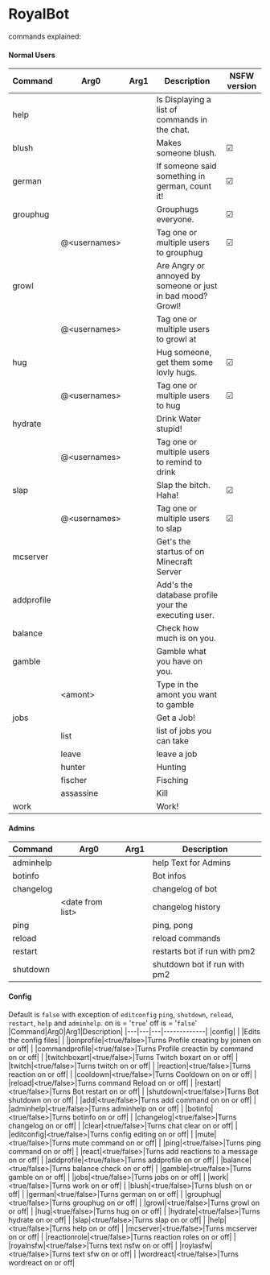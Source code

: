 # RoyalBot

commands explained:
#### Normal Users
|Command|Arg0|Arg1|Description|NSFW version|
|---|---|---|-------------|---|
|help| | |Is Displaying a list of commands in the chat.| |
|blush| | |Makes someone blush.|☑|
|german| | |If someone said something in german, count it!|☑|
|grouphug| | |Grouphugs everyone.|☑|
| |@\<usernames\>| |Tag one or multiple users to grouphug|☑|
|growl| | |Are Angry or annoyed by someone or just in bad mood? Growl!| |
| |@\<usernames\>| |Tag one or multiple users to growl at| |
|hug| | |Hug someone, get them some lovly hugs.|☑|
| |@\<usernames\>| |Tag one or multiple users to hug|☑|
|hydrate| | |Drink Water stupid!| |
| |@\<usernames\>| |Tag one or multiple users to remind to drink| |
|slap| | |Slap the bitch. Haha!|☑|
| |@\<usernames\>| |Tag one or multiple users to slap|☑|
|mcserver| | |Get's the startus of on Minecraft Server| |
|addprofile| | |Add's the database profile your the executing user.| |
|balance| | |Check how much is on you.| |
|gamble| | |Gamble what you have on you.| |
| |\<amont\>| |Type in the amont you want to gamble| |
|jobs| | |Get a Job!| |
| |list| |list of jobs you can take| |
| |leave| |leave a job| |
| |hunter| |Hunting| |
| |fischer| |Fisching| |
| |assassine| |Kill| |
|work| | |Work!| |
#### Admins
|Command|Arg0|Arg1|Description|
|---|---|---|-------------|
|adminhelp| | |help Text for Admins|
|botinfo| | |Bot infos|
|changelog| | |changelog of bot|
| |\<date from list\>| |changelog history|
|ping| | |ping, pong|
|reload| | |reload commands|
|restart| | |restarts bot if run with pm2|
|shutdown| | |shutdown bot if run with pm2|
#### Config
Default is `false` with exception of `editconfig` `ping`, `shutdown`, `reload`, `restart`, `help` and `adminhelp`.
on is = '`true`'
off is = '`false`'
|Command|Arg0|Arg1|Description|
|---|---|---|-------------|
|config| | |Edits the config files|
| |joinprofile|\<true/false\>|Turns Profile creating by joinen on or off|
| |commandprofile|\<true/false\>|Turns Profile creactin by command on or off|
| |twitchboxart|\<true/false\>|Turns Twitch boxart on or off|
| |twitch|\<true/false\>|Turns twitch on or off|
| |reaction|\<true/false\>|Turns reaction on or off|
| |cooldown|\<true/false\>|Turns Cooldown on on or off|
| |reload|\<true/false\>|Turns command Reload on or off|
| |restart|\<true/false\>|Turns Bot restart on or off|
| |shutdown|\<true/false\>|Turns Bot shutdown on or off|
| |add|\<true/false\>|Turns add command on on or off|
| |adminhelp|\<true/false\>|Turns adminhelp on or off|
| |botinfo|\<true/false\>|Turns botinfo on or off|
| |changelog|\<true/false\>|Turns changelog on or off|
| |clear|\<true/false\>|Turns chat clear on or off|
| |editconfig|\<true/false\>|Turns config editing on or off|
| |mute|\<true/false\>|Turns mute command on or off|
| |ping|\<true/false\>|Turns ping command on or off|
| |react|\<true/false\>|Turns add reactions to a message on or off|
| |addprofile|\<true/false\>|Turns addprofile on or off|
| |balance|\<true/false\>|Turns balance check on or off|
| |gamble|\<true/false\>|Turns gamble on or off|
| |jobs|\<true/false\>|Turns jobs on or off|
| |work|\<true/false\>|Turns work on or off|
| |blush|\<true/false\>|Turns blush on or off|
| |german|\<true/false\>|Turns german on or off|
| |grouphug|\<true/false\>|Turns grouphug on or off|
| |growl|\<true/false\>|Turns growl on or off|
| |hug|\<true/false\>|Turns hug on or off|
| |hydrate|\<true/false\>|Turns hydrate on or off|
| |slap|\<true/false\>|Turns slap on or off|
| |help|\<true/false\>|Turns help on or off|
| |mcserver|\<true/false\>|Turns mcserver on or off|
| |reactionrole|\<true/false\>|Turns reaction roles on or off|
| |royalnsfw|\<true/false\>|Turns text nsfw on or off|
| |roylasfw|\<true/false\>|Turns text sfw on or off|
| |wordreact|\<true/false\>|Turns wordreact on or off|


